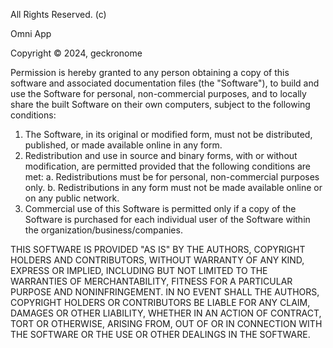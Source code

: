 All Rights Reserved. (c)

Omni App

Copyright © 2024, geckronome

Permission is hereby granted to any person obtaining a copy of this software and associated documentation files (the "Software"), to build and use the Software for personal, non-commercial purposes, and to locally share the built Software on their own computers, subject to the following conditions:

1. The Software, in its original or modified form, must not be distributed, published, or made available online in any form.
2. Redistribution and use in source and binary forms, with or without modification, are permitted provided that the following conditions are met:
   a. Redistributions must be for personal, non-commercial purposes only.
   b. Redistributions in any form must not be made available online or on any public network.
3. Commercial use of this Software is permitted only if a copy of the Software is purchased for each individual user of the Software within the organization/business/companies.

THIS SOFTWARE IS PROVIDED "AS IS" BY THE AUTHORS, COPYRIGHT HOLDERS AND CONTRIBUTORS, WITHOUT WARRANTY OF ANY KIND, EXPRESS OR IMPLIED, INCLUDING BUT NOT LIMITED TO THE WARRANTIES OF MERCHANTABILITY, FITNESS FOR A PARTICULAR PURPOSE AND NONINFRINGEMENT. IN NO EVENT SHALL THE AUTHORS, COPYRIGHT HOLDERS OR CONTRIBUTORS BE LIABLE FOR ANY CLAIM, DAMAGES OR OTHER LIABILITY, WHETHER IN AN ACTION OF CONTRACT, TORT OR OTHERWISE, ARISING FROM, OUT OF OR IN CONNECTION WITH THE SOFTWARE OR THE USE OR OTHER DEALINGS IN THE SOFTWARE.
